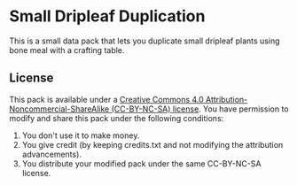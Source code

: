 # Small Dripleaf Duplication

This is a small data pack that lets you duplicate small dripleaf plants using bone meal with a crafting table.

## License

This pack is available under a [Creative Commons 4.0 Attribution-Noncommercial-ShareAlike (CC-BY-NC-SA) license](https://creativecommons.org/licenses/by-nc-sa/4.0/). You have permission to modify and share this pack under the following conditions:

1. You don't use it to make money.
2. You give credit (by keeping credits.txt and not modifying the attribution advancements).
3. You distribute your modified pack under the same CC-BY-NC-SA license.
